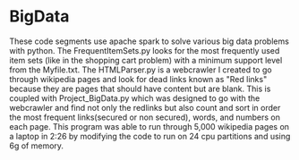 # BigData

These code segments use apache spark to solve various big data problems with python. The FrequentItemSets.py looks for the most frequently used item sets (like in the shopping cart problem) with a minimum support level from the Myfile.txt. The HTMLParser.py is a webcrawler I created to go through wikipedia pages and look for dead links known as "Red links" because they are pages that should have content but are blank. This is coupled with Project_BigData.py which was designed to go with the webcrawler and find not only the redlinks but also count and sort in order the most frequent links(secured or non secured), words, and numbers on each page. This program was able to run through 5,000 wikipedia pages on a laptop in 2:26 by modifying the code to run on 24 cpu partitions and using 6g of memory.
